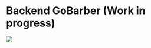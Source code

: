 # Backend GoBarber (Work in progress)

![](https://media.giphy.com/media/LmNwrBhejkK9EFP504/giphy.gif)
